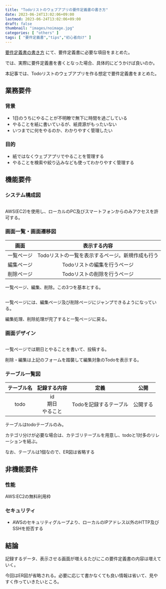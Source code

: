```yaml
---
title: "Todoリストのウェブアプリの要件定義書の書き方"
date: 2023-06-24T13:02:06+09:00
lastmod: 2023-06-24T13:02:06+09:00
draft: false
thumbnail: "images/noimage.jpg"
categories: [ "others" ]
tags: [ "要件定義書","tips","初心者向け" ]
---
```


[要件定義書の書き方](/post/startup-create-rdd/) にて、要件定義書に必要な項目をまとめた。

では、実際に要件定義書を書くとなった場合、具体的にどうかけば良いのか。

本記事では、Todoリストのウェブアプリを作る想定で要件定義書をまとめた。


## 業務要件

### 背景

- 1日のうちにやることが不明瞭で無下に時間を過ごしている
- やることを紙に書いているが、紙資源がもったいない
- いつまでに何をやるのか、わかりやすく管理したい

### 目的

- 紙ではなくウェブアプリでやることを管理する
- やることを検索や絞り込みなども使ってわかりやすく管理する

## 機能要件


### システム構成図

<div class="img-center"><img src="/images/rdd-01.jpg" alt=""></div>

AWS(EC2)を使用し、ローカルのPC及びスマートフォンからのみアクセスを許可する。


### 画面一覧・画面遷移図

|画面|表示する内容|
|:--:|:--:|
|一覧ページ|Todoリストの一覧を表示するページ。新規作成も行う|
|編集ページ|Todoリストの編集を行うページ|
|削除ページ|Todoリストの削除を行うページ|


一覧ページ、編集、削除。この3つを基本とする。


<div class="img-center"><img src="/images/rdd-02.jpg" alt=""></div>

一覧ページには、編集ページ及び削除ページにジャンプできるようになっている。

編集処理、削除処理が完了すると一覧ページに戻る。


### 画面デザイン

<div class="img-center"><img src="/images/rdd-03.jpg" alt=""></div>

一覧ページでは期日とやることを書いて、投稿する。

削除・編集は上記のフォームを踏襲して編集対象のTodoを表示する。


### テーブル一覧図

|テーブル名|記録する内容|定義|公開|
|:--:|:--:|:--:|:--:|
|todo|id<br>期日<br>やること|Todoを記録するテーブル|公開する|

テーブルはtodoテーブルのみ。

カテゴリ分けが必要な場合は、カテゴリテーブルを用意し、todoと1対多のリレーションを結ぶ。

なお、テーブルは1個なので、ER図は省略する

## 非機能要件


### 性能

AWS:EC2の無料利用枠


### セキュリティ

- AWSのセキュリティグループより、ローカルのIPアドレス以外のHTTP及びSSHを拒否する



## 結論

記録するデータ、表示させる画面が増えるたびにこの要件定義書の内容は増えていく。

今回はER図が省略される。必要に応じて書かなくても良い情報は省いて、見やすく作っていきたいところ。




